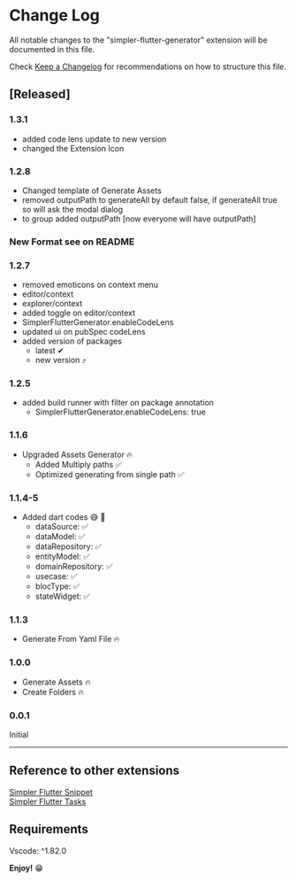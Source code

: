 # Change Log

All notable changes to the "simpler-flutter-generator" extension will be documented in this file.

Check [Keep a Changelog](http://keepachangelog.com/) for recommendations on how to structure this file.

## [Released]

### 1.3.1
 - added code lens update to new version 
 - changed the Extension Icon

### 1.2.8
 - Changed template of Generate Assets 
 - removed outputPath to generateAll by default false, if generateAll true so will ask the modal dialog
 - to group added outputPath [now everyone will have outputPath]
### New Format see on README

### 1.2.7
 - removed emoticons on context menu 
  - editor/context
  - explorer/context
 - added toggle on editor/context
  - SimplerFlutterGenerator.enableCodeLens
  - updated ui on pubSpec codeLens
  - added version of packages 
    - latest ✔︎
    - new version ⤴️

### 1.2.5
 - added build runner with filter on package annotation
   - SimplerFlutterGenerator.enableCodeLens: true
### 1.1.6

 - Upgraded Assets Generator 🔥
    - Added Multiply paths ✅
    - Optimized generating from single path ✅

### 1.1.4-5

 - Added dart codes 😅 🧰
    - dataSource: ✅ 
    - dataModel: ✅
    - dataRepository: ✅
    - entityModel: ✅
    - domainRepository: ✅
    - usecase: ✅
    - blocType: ✅
    - stateWidget: ✅

### 1.1.3 

 - Generate From Yaml File 🔥

### 1.0.0

 - Generate Assets 🔥 
 - Create Folders 🔥

### 0.0.1

Initial

---

## Reference to other extensions

[Simpler Flutter Snippet](https://marketplace.visualstudio.com/items?itemName=Eldiyar-Dev.simpler-flutter-snippets)<br>
[Simpler Flutter Tasks](https://marketplace.visualstudio.com/items?itemName=Eldiyar-Dev.simpler-flutter-tasks)


## Requirements

Vscode: ^1.82.0


**Enjoy!** 😁
